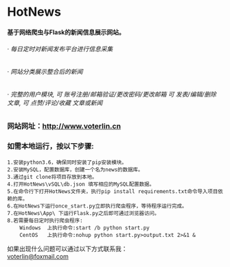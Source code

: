 # HotNews
#### 基于网络爬虫与Flask的新闻信息展示网站。
###### · 每日定时对新闻发布平台进行信息采集
###### · 网站分类展示整合后的新闻
###### · 完整的用户模块, 可 账号注册/邮箱验证/更改密码/更改邮箱 可 发表/编辑/删除 文章, 可 点赞/评论/收藏 文章或新闻

### 网站网址：http://www.voterlin.cn

### 如需本地运行，按以下步骤:
	1.安装python3.6，确保同时安装了pip安装模块。
	2.安装MySQL，配置数据库，创建一个名为news的数据库。
	3.通过git clone将项目存放到本地。
	4.打开HotNews\vSQL\db.json 填写相应的MySQL配置数据。
	5.在命令行下打开HotNews文件夹，执行pip install requirements.txt命令导入项目依赖的库。
	6.在HotNews下运行once_start.py立即执行爬虫程序，等待程序运行完成。
	7.在HotNews\App\ 下运行Flask.py之后即可通过浏览器访问。
	8.若需要每日定时执行爬虫程序:
		Windows  上执行命令:start /b python start.py
		CentOS   上执行命令:nohup python start.py>output.txt 2>&1 &

如果出现什么问题可以通过以下方式联系我：<br>
voterlin@foxmail.com
